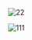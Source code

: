 ![22](https://user-images.githubusercontent.com/68462068/159067730-831a8f35-d5b0-4b84-8e72-a441f9c4af13.png)






![111](https://user-images.githubusercontent.com/68462068/159067715-fa02e623-4467-43d8-9e64-ed944b432053.png)
